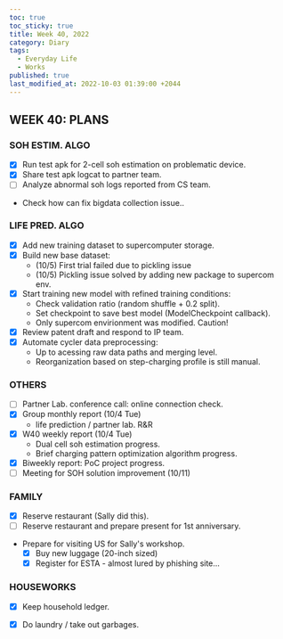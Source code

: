 ```yaml
---
toc: true
toc_sticky: true
title: Week 40, 2022
category: Diary
tags:
  - Everyday Life
  - Works
published: true
last_modified_at: 2022-10-03 01:39:00 +2044
---
```


## WEEK 40: PLANS

### SOH ESTIM. ALGO
- [x] Run test apk for 2-cell soh estimation on problematic device.
- [x] Share test apk logcat to partner team.
- [ ] Analyze abnormal soh logs reported from CS team.
- Check how can fix bigdata collection issue..

### LIFE PRED. ALGO
- [x] Add new training dataset to supercomputer storage.
- [x] Build new base dataset:
   - (10/5) First trial failed due to pickling issue
   - (10/5) Pickling issue solved by adding new package to supercom env.
- [x] Start training new model with refined training conditions:
   - Check validation ratio (random shuffle + 0.2 split).
   - Set checkpoint to save best model (ModelCheckpoint callback).
   - Only supercom envirionment was modified. Caution!
- [x] Review patent draft and respond to IP team.
- [x] Automate cycler data preprocessing:
   - Up to acessing raw data paths and merging level.
   - Reorganization based on step-charging profile is still manual.

### OTHERS
- [ ] Partner Lab. conference call: online connection check.
- [x] Group monthly report (10/4 Tue)
   - life prediction / partner lab. R&R
- [x] W40 weekly report (10/4 Tue)
  - Dual cell soh estimation progress.
  - Brief charging pattern optimization algorithm progress.
- [x] Biweekly report: PoC project progress.
- [ ] Meeting for SOH solution improvement (10/11)

### FAMILY
- [x] Reserve restaurant (Sally did this).
- [ ] Reserve restaurant and prepare present for 1st anniversary.
- Prepare for visiting US for Sally's workshop.
   - [x] Buy new luggage (20-inch sized)
   - [x] Register for ESTA - almost lured by phishing site...

### HOUSEWORKS
- [x] Keep household ledger.
- [x] Do laundry / take out garbages.






